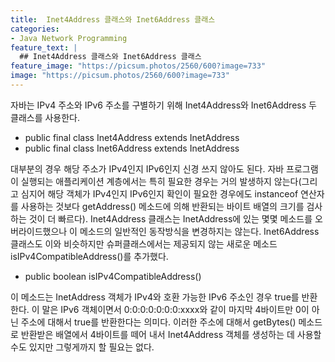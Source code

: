 ```yaml
---
title:  Inet4Address 클래스와 Inet6Address 클래스
categories:
- Java Network Programming
feature_text: |
  ## Inet4Address 클래스와 Inet6Address 클래스
feature_image: "https://picsum.photos/2560/600?image=733"
image: "https://picsum.photos/2560/600?image=733"
---
```


자바는 IPv4 주소와 IPv6 주소를 구별하기 위해 Inet4Address와 Inet6Address 두 클래스를 사용한다.  

+ public final class Inet4Address extends InetAddress
+ public final class Inet6Address extends InetAddress  

대부분의 경우 해당 주소가 IPv4인지 IPv6인지 신경 쓰지 않아도 된다. 자바 프로그램이 실행되는 애플리케이션 계층에서는 특히 필요한 경우는 거의 발생하지 않는다(그리고 심지어 해당 객체가 IPv4인지 IPv6인지 확인이 필요한 경우에도 instanceof 연산자를 사용하는 것보다 getAddress() 메소드에 의해 반환되는 바이트 배열의 크기를 검사하는 것이 더 빠르다). Inet4Address 클래스는 InetAddress에 있는 몇몇 메소드를 오버라이드했으나 이 메소드의 일반적인 동작방식을 변경하지는 않는다. Inet6Address 클래스도 이와 비슷하지만 슈퍼클래스에서는 제공되지 않는 새로운 메소드 isIPv4CompatibleAddress()를 추가했다.  

+ public boolean isIPv4CompatibleAddress()  

이 메소드는 InetAddress 객체가 IPv4와 호환 가능한 IPv6 주소인 경우 true를 반환한다. 이 말은 IPv6 객체이면서 0:0:0:0:0:0:0:xxxx와 같이 마지막 4바이트만 0이 아닌 주소에 대해서 true를 반환한다는 의미다. 이러한 주소에 대해서 getBytes() 메소드로 반환받은 배열에서 4바이트를 떼어 내서 Inet4Address 객체를 생성하는 데 사용할 수도 있지만 그렇게까지 할 필요는 없다.
